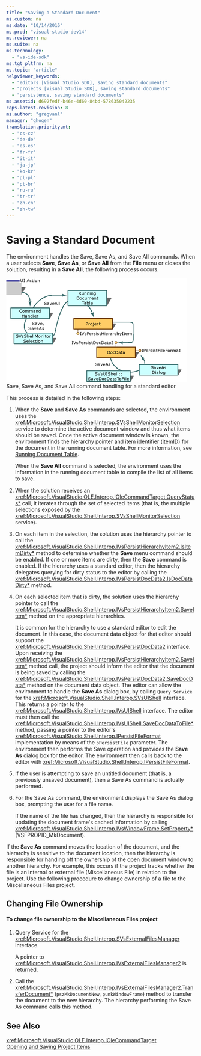 ```yaml
---
title: "Saving a Standard Document"
ms.custom: na
ms.date: "10/14/2016"
ms.prod: "visual-studio-dev14"
ms.reviewer: na
ms.suite: na
ms.technology: 
  - "vs-ide-sdk"
ms.tgt_pltfrm: na
ms.topic: "article"
helpviewer_keywords: 
  - "editors [Visual Studio SDK], saving standard documents"
  - "projects [Visual Studio SDK], saving standard documents"
  - "persistence, saving standard documents"
ms.assetid: d692fedf-b46e-4d60-84bd-578635042235
caps.latest.revision: 8
ms.author: "gregvanl"
manager: "ghogen"
translation.priority.mt: 
  - "cs-cz"
  - "de-de"
  - "es-es"
  - "fr-fr"
  - "it-it"
  - "ja-jp"
  - "ko-kr"
  - "pl-pl"
  - "pt-br"
  - "ru-ru"
  - "tr-tr"
  - "zh-cn"
  - "zh-tw"
---
```

# Saving a Standard Document
The environment handles the Save, Save As, and Save All commands. When a user selects **Save**, **Save As**, or **Save All** from the **File** menu or closes the solution, resulting in a **Save All**, the following process occurs.  
  
 ![Standard Editor](../extensibility/media/public.gif "Public")  
Save, Save As, and Save All command handling for a standard editor  
  
 This process is detailed in the following steps:  
  
1.  When the **Save** and **Save As** commands are selected, the environment uses the <xref:Microsoft.VisualStudio.Shell.Interop.SVsShellMonitorSelection> service to determine the active document window and thus what items should be saved. Once the active document window is known, the environment finds the hierarchy pointer and item identifier (itemID) for the document in the running document table. For more information, see [Running Document Table](../extensibility/running-document-table.md).  
  
     When the **Save All** command is selected, the environment uses the information in the running document table to compile the list of all items to save.  
  
2.  When the solution receives an <xref:Microsoft.VisualStudio.OLE.Interop.IOleCommandTarget.QueryStatus*> call, it iterates through the set of selected items (that is, the multiple selections exposed by the <xref:Microsoft.VisualStudio.Shell.Interop.SVsShellMonitorSelection> service).  
  
3.  On each item in the selection, the solution uses the hierarchy pointer to call the <xref:Microsoft.VisualStudio.Shell.Interop.IVsPersistHierarchyItem2.IsItemDirty*> method to determine whether the **Save** menu command should be enabled. If one or more items are dirty, then the **Save** command is enabled. If the hierarchy uses a standard editor, then the hierarchy delegates querying for dirty status to the editor by calling the <xref:Microsoft.VisualStudio.Shell.Interop.IVsPersistDocData2.IsDocDataDirty*> method.  
  
4.  On each selected item that is dirty, the solution uses the hierarchy pointer to call the <xref:Microsoft.VisualStudio.Shell.Interop.IVsPersistHierarchyItem2.SaveItem*> method on the appropriate hierarchies.  
  
     It is common for the hierarchy to use a standard editor to edit the document. In this case, the document data object for that editor should support the <xref:Microsoft.VisualStudio.Shell.Interop.IVsPersistDocData2> interface. Upon receiving the <xref:Microsoft.VisualStudio.Shell.Interop.IVsPersistHierarchyItem2.SaveItem*> method call, the project should inform the editor that the document is being saved by calling the <xref:Microsoft.VisualStudio.Shell.Interop.IVsPersistDocData2.SaveDocData*> method on the document data object. The editor can allow the environment to handle the **Save As** dialog box, by calling `Query Service` for the <xref:Microsoft.VisualStudio.Shell.Interop.SVsUIShell> interface. This returns a pointer to the <xref:Microsoft.VisualStudio.Shell.Interop.IVsUIShell> interface. The editor must then call the <xref:Microsoft.VisualStudio.Shell.Interop.IVsUIShell.SaveDocDataToFile*> method, passing a pointer to the editor's <xref:Microsoft.VisualStudio.Shell.Interop.IPersistFileFormat> implementation by means of the `pPersistFile` parameter. The environment then performs the Save operation and provides the **Save As** dialog box for the editor. The environment then calls back to the editor with <xref:Microsoft.VisualStudio.Shell.Interop.IPersistFileFormat>.  
  
5.  If the user is attempting to save an untitled document (that is, a previously unsaved document), then a Save As command is actually performed.  
  
6.  For the Save As command, the environment displays the Save As dialog box, prompting the user for a file name.  
  
     If the name of the file has changed, then the hierarchy is responsible for updating the document frame's cached information by calling <xref:Microsoft.VisualStudio.Shell.Interop.IVsWindowFrame.SetProperty*>(VSFPROPID_MkDocument).  
  
 If the **Save As** command moves the location of the document, and the hierarchy is sensitive to the document location, then the hierarchy is responsible for handing off the ownership of the open document window to another hierarchy. For example, this occurs if the project tracks whether the file is an internal or external file (Miscellaneous File) in relation to the project. Use the following procedure to change ownership of a file to the Miscellaneous Files project.  
  
## Changing File Ownership  
  
#### To change file ownership to the Miscellaneous Files project  
  
1.  Query Service for the <xref:Microsoft.VisualStudio.Shell.Interop.SVsExternalFilesManager> interface.  
  
     A pointer to <xref:Microsoft.VisualStudio.Shell.Interop.IVsExternalFilesManager2> is returned.  
  
2.  Call the <xref:Microsoft.VisualStudio.Shell.Interop.IVsExternalFilesManager2.TransferDocument*> (`pszMkDocumentNew`, `punkWindowFrame`) method to transfer the document to the new hierarchy. The hierarchy performing the Save As command calls this method.  
  
## See Also  
 <xref:Microsoft.VisualStudio.OLE.Interop.IOleCommandTarget>   
 [Opening and Saving Project Items](../extensibility/opening-and-saving-project-items.md)
